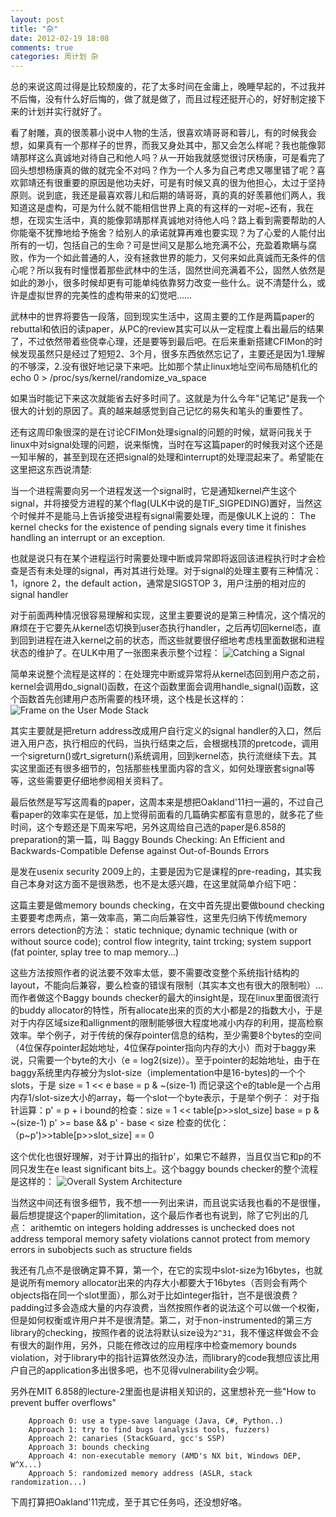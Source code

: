 ```yaml
---
layout: post
title: "杂"
date: 2012-02-19 18:08
comments: true
categories: 周计划 杂
---
```


总的来说这周过得是比较颓废的，花了太多时间在金庸上，晚睡早起的，不过我并不后悔，没有什么好后悔的，做了就是做了，而且过程还挺开心的，好好制定接下来的计划并实行就好了。

看了射雕，真的很羡慕小说中人物的生活，很喜欢靖哥哥和蓉儿，有的时候我会想，如果真有一个那样子的世界，而我又身处其中，那又会怎么样呢？我也能像郭靖那样这么真诚地对待自己和他人吗？从一开始我就感觉很讨厌杨康，可是看完了回头想想杨康真的做的就完全不对吗？作为一个人多为自己考虑又哪里错了呢？喜欢郭靖还有很重要的原因是他功夫好，可是有时候又真的很为他担心，太过于坚持原则。说到底，我还是最喜欢蓉儿和后期的靖哥哥，真的真的好羡慕他们两人，我知道这是虚构，可是为什么就不能相信世界上真的有这样的一对呢~还有，我在想，在现实生活中，真的能像郭靖那样真诚地对待他人吗？路上看到需要帮助的人你能毫不犹豫地给予施舍？给别人的承诺就算再难也要实现？为了心爱的人能付出所有的一切，包括自己的生命？可是世间又是那么地充满不公，充盈着欺瞒与腐败，作为一个如此普通的人，没有拯救世界的能力，又何来如此真诚而无条件的信心呢？所以我有时憧憬着那些武林中的生活，固然世间充满着不公，固然人依然是如此的渺小，很多时候却更有可能单纯依靠努力改变一些什么。说不清楚什么，或许是虚拟世界的完美性的虚构带来的幻觉吧……

武林中的世界将要告一段落，回到现实生活中，这周主要的工作是两篇paper的rebuttal和依旧的读paper，从PC的review其实可以从一定程度上看出最后的结果了，不过依然带着些侥幸心理，还是要等到最后吧。在后来重新搭建CFIMon的时候发现虽然只是经过了短短2、3个月，很多东西依然忘记了，主要还是因为1.理解的不够深，2.没有很好地记录下来吧。比如那个禁止linux地址空间布局随机化的
        echo 0 > /proc/sys/kernel/randomize_va_space    

如果当时能记下来这次就能省去好多时间了。这就是为什么今年"记笔记"是我一个很大的计划的原因了。真的越来越感觉到自己记忆的易失和笔头的重要性了。

还有这周印象很深的是在讨论CFIMon处理signal的问题的时候，斌哥问我关于linux中对signal处理的问题，说来惭愧，当时在写这篇paper的时候我对这个还是一知半解的，甚至到现在还把signal的处理和interrupt的处理混起来了。希望能在这里把这东西说清楚:

<!-- more -->

当一个进程需要向另一个进程发送一个signal时，它是通知kernel产生这个signal，并将接受方进程的某个flag(ULK中说的是TIF_SIGPEDING)置好，当然这个时候并不是能马上告诉接受进程有signal需要处理，而是像ULK上说的：
        The kernel checks for the existence of pending signals every time it finishes handling an interrupt or an exception.

也就是说只有在某个进程运行时需要处理中断或异常即将返回该进程执行时才会检查是否有未处理的signal，再对其进行处理。对于signal的处理主要有三种情况：
        1，ignore
        2，the default action，通常是SIGSTOP
        3，用户注册的相对应的signal handler

对于前面两种情况很容易理解和实现，这里主要要说的是第三种情况，这个情况的麻烦在于它要先从kernel态切换到user态执行handler，之后再切回kernel态，直到回到进程在进入kernel之前的状态，而这些就要很仔细地考虑栈里面数据和进程状态的维护了。在ULK中用了一张图来表示整个过程：
![Catching a Signal](http://ytliu.info/images/2012-02-19-1.jpg "The process of catching a signal from ULK")

简单来说整个流程是这样的：在处理完中断或异常将从kernel态回到用户态之前，kernel会调用do_signal()函数，在这个函数里面会调用handle_signal()函数，这个函数首先创建用户态所需要的栈环境，这个栈是长这样的：
![Frame on the User Mode Stack](http://ytliu.info/images/2012-02-19-2.jpg "the frame on the user mode stack from ULK")

其实主要就是把return address改成用户自行定义的signal handler的入口，然后进入用户态，执行相应的代码，当执行结束之后，会根据栈顶的pretcode，调用一个sigreturn()或rt_sigreturn()系统调用，回到kernel态，执行流继续下去。其实这里面还有很多细节的，包括那些栈里面内容的含义，如何处理嵌套signal等等，这些需要更仔细地参阅相关资料了。

最后依然是写写这周看的paper，这周本来是想把Oakland'11扫一遍的，不过自己看paper的效率实在是低，加上觉得前面看的几篇确实都蛮有意思的，就多花了些时间，这个专题还是下周来写吧，另外这周给自己选的paper是6.858的preparation的第一篇，叫
        Baggy Bounds Checking: An Efficient and Backwards-Compatible Defense against Out-of-Bounds Errors

是发在usenix security 2009上的，主要是因为它是课程的pre-reading，其实我自己本身对这方面不是很熟悉，也不是太感兴趣，在这里就简单介绍下吧：

这篇主要是做memory bounds checking，在文中首先提出要做bound checking主要要考虑两点，第一效率高，第二向后兼容性，这里先归纳下传统memory errors detection的方法：
        static technique;
        dynamic technique (with or without source code);
        control flow integrity, taint trcking;
        system support (fat pointer, splay tree to map memory...)

这些方法按照作者的说法要不效率太低，要不需要改变整个系统指针结构的layout，不能向后兼容，要么检查的错误有限制（其实本文也有很大的限制啦）...而作者做这个Baggy bounds checker的最大的insight是，现在linux里面很流行的buddy allocator的特性，所有allocate出来的页的大小都是2的指数大小，于是对于内存区域size和allignment的限制能够很大程度地减小内存的利用，提高检察效率。举个例子，对于传统的保存pointer信息的结构，至少需要8个bytes的空间（4位保存pointer起始地址，4位保存pointer指向内存的大小）而对于baggy来说，只需要一个byte的大小（e = log2(size)）。至于pointer的起始地址，由于在baggy系统里内存被分为slot-size（implementation中是16-bytes)的一个个slots，于是
        size = 1 << e
        base = p & ~(size-1)
而记录这个e的table是一个占用内存1/slot-size大小的array，每一个slot一个byte表示，于是举个例子：
        对于指针运算：p' = p + i
        bound的检查：size = 1 << table[p>>slot_size]
                     base = p & ~(size-1)
                     p' >= base && p' - base < size
        检查的优化：（p~p')>>table[p>>slot_size] == 0

这个优化也很好理解，对于计算出的指针p'，如果它不越界，当且仅当它和p的不同只发生在e least significant bits上。这个baggy bounds checker的整个流程是这样的：
![Overall System Architecture](http://ytliu.info/images/2012-02-19-3.png "Architecture")

当然这中间还有很多细节，我不想一一列出来讲，而且说实话我也看的不是很懂，最后想提提这个paper的limitation，这个最后作者也有说到，除了它列出的几点：
        arithemtic on integers holding addresses is unchecked
        does not address temporal memory safety violations
        cannot protect from memory errors in subobjects such as structure fields

我还有几点不是很确定算不算，第一个，在它的实现中slot-size为16bytes，也就是说所有memory allocator出来的内存大小都要大于16bytes（否则会有两个objects指在同一个slot里面），那么对于比如integer指针，岂不是很浪费？padding过多会造成大量的内存浪费，当然按照作者的说法这个可以做一个权衡，但是如何权衡或许用户并不是很清楚。第二，对于non-instrumented的第三方library的checking，按照作者的说法将默认size设为`2^31`，我不懂这样做会不会有很大的副作用，另外，只能在修改过的应用程序中检查memory bounds violation，对于library中的指针运算依然没办法，而library的code我想应该比用户自己的application多出很多吧，也不见得vulnerability会少啊。

另外在MIT 6.858的lecture-2里面也是讲相关知识的，这里想补充一些"How to prevent buffer overflows"

        Approach 0: use a type-save language (Java, C#, Python..)
        Approach 1: try to find bugs (analysis tools, fuzzers)
        Approach 2: canaries (StackGuard, gcc's SSP)
        Approach 3: bounds checking
        Approach 4: non-executable memory (AMD's NX bit, Windows DEP, W^X...)
        Approach 5: randomized memory address (ASLR, stack randomization...)

下周打算把Oakland'11完成，至于其它任务吗，还没想好咯。

